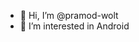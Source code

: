 - 👋 Hi, I’m @pramod-wolt
- 👀 I’m interested in Android

<!---
pramod-wolt/pramod-wolt is a ✨ special ✨ repository because its `README.md` (this file) appears on your GitHub profile.
You can click the Preview link to take a look at your changes.
--->
